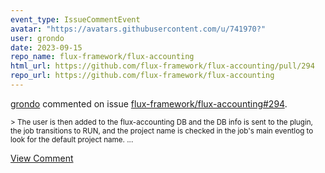 ```yaml
---
event_type: IssueCommentEvent
avatar: "https://avatars.githubusercontent.com/u/741970?"
user: grondo
date: 2023-09-15
repo_name: flux-framework/flux-accounting
html_url: https://github.com/flux-framework/flux-accounting/pull/294
repo_url: https://github.com/flux-framework/flux-accounting
---
```


<a href='https://github.com/grondo' target='_blank'>grondo</a> commented on issue <a href='https://github.com/flux-framework/flux-accounting/pull/294' target='_blank'>flux-framework/flux-accounting#294</a>.

<small>> The user is then added to the flux-accounting DB and the DB info is sent to the plugin, the job transitions to RUN, and the project name is checked in the job's main eventlog to look for the default project name....</small>

<a href='https://github.com/flux-framework/flux-accounting/pull/294' target='_blank'>View Comment</a>